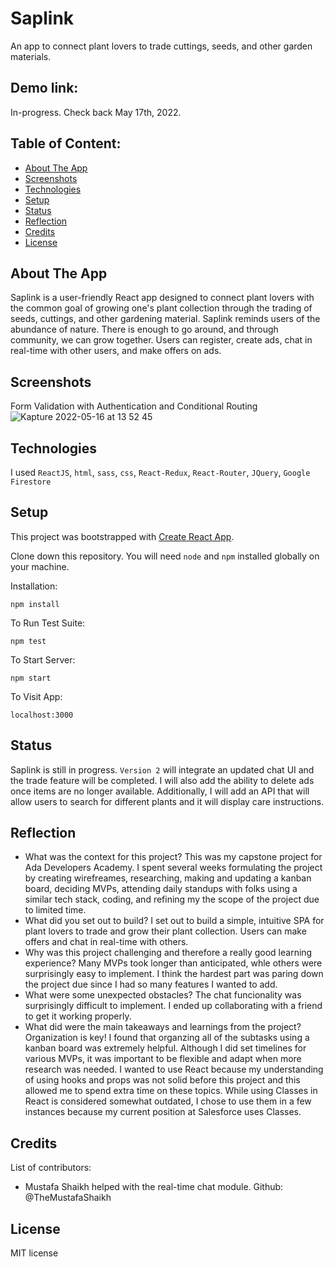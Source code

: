 # Saplink
An app to connect plant lovers to trade cuttings, seeds, and other garden materials. 

## Demo link:
In-progress. Check back May 17th, 2022.

## Table of Content:

- [About The App](#about-the-app)
- [Screenshots](#screenshots)
- [Technologies](#technologies)
- [Setup](#setup)
- [Status](#status)
- [Reflection](#reflection)
- [Credits](#credits)
- [License](#license)

## About The App
Saplink is a user-friendly React app designed to connect plant lovers with the common goal of growing one's plant collection through the trading of seeds, cuttings, and other gardening material. Saplink reminds users of the abundance of nature. There is enough to go around, and through community, we can grow together. Users can register, create ads, chat in real-time with other users, and make offers on ads. 

## Screenshots

Form Validation with Authentication and Conditional Routing <br>
![Kapture 2022-05-16 at 13 52 45](https://user-images.githubusercontent.com/55802241/168655626-7456235e-b77b-4da0-a644-a8497c36cfff.gif)


## Technologies
I used `ReactJS`, `html`, `sass`, `css`, `React-Redux`, `React-Router`, `JQuery`, `Google Firestore`

## Setup

This project was bootstrapped with [Create React App](https://github.com/facebook/create-react-app).

Clone down this repository. You will need `node` and `npm` installed globally on your machine.  

Installation:

`npm install`  

To Run Test Suite:  

`npm test`  

To Start Server:

`npm start`  

To Visit App:

`localhost:3000`  

## Status
Saplink is still in progress. `Version 2` will integrate an updated chat UI and the trade feature will be completed. I will also add the ability to delete ads once items are no longer available. Additionally, I will add an API that will allow users to search for different plants and it will display care instructions. 

## Reflection

  - What was the context for this project? This was my capstone project for Ada Developers Academy. I spent several weeks formulating the project by creating wirefreames, researching, making and updating a kanban board, deciding MVPs, attending daily standups with folks using a similar tech stack, coding, and refining my the scope of the project due to limited time. 
  - What did you set out to build? I set out to build a simple, intuitive SPA for plant lovers to trade and grow their plant collection. Users can make offers and chat in real-time with others. 
  - Why was this project challenging and therefore a really good learning experience? Many MVPs took longer than anticipated, whle others were surprisingly easy to implement. I think the hardest part was paring down the project due since I had so many features I wanted to add. 
  - What were some unexpected obstacles? The chat funcionality was surprisingly difficult to implement. I ended up collaborating with a friend to get it working properly. 
  - What did were the main takeaways and learnings from the project? Organization is key! I found that organzing all of the subtasks using a kanban board was extremely helpful. Although I did set timelines for various MVPs, it was important to be flexible and adapt when more research was needed. I wanted to use React because my understanding of using hooks and props was not solid before this project and this allowed me to spend extra time on these topics. While using Classes in React is considered somewhat outdated, I chose to use them in a few instances because my current position at Salesforce uses Classes. 

## Credits
List of contributors:
- Mustafa Shaikh helped with the real-time chat module. Github: @TheMustafaShaikh

## License

MIT license 



